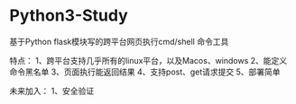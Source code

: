 # Python3-Study
基于Python flask模块写的跨平台网页执行cmd/shell 命令工具

特点：
  1、跨平台支持几乎所有的linux平台，以及Macos、windows
  2、能定义命令黑名单
  3、页面执行能返回结果
  4、支持post、get请求提交
  5、部署简单

未来加入：
  1、安全验证
